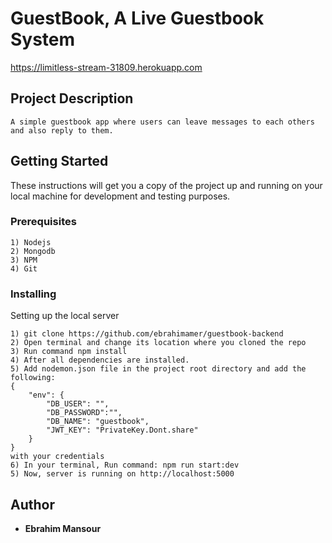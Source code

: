 # GuestBook, A Live Guestbook System

https://limitless-stream-31809.herokuapp.com

## Project Description

```
A simple guestbook app where users can leave messages to each others and also reply to them.
```

## Getting Started

These instructions will get you a copy of the project up and running on your local machine for development and testing purposes.

### Prerequisites

	1) Nodejs
	2) Mongodb
	3) NPM
	4) Git

### Installing

Setting up the local server

```
1) git clone https://github.com/ebrahimamer/guestbook-backend
2) Open terminal and change its location where you cloned the repo
3) Run command npm install
4) After all dependencies are installed. 
5) Add nodemon.json file in the project root directory and add the following: 
{
    "env": {
        "DB_USER": "",
        "DB_PASSWORD":"",
        "DB_NAME": "guestbook",
        "JWT_KEY": "PrivateKey.Dont.share"
    }
}
with your credentials
6) In your terminal, Run command: npm run start:dev
5) Now, server is running on http://localhost:5000
```

## Author

* **Ebrahim Mansour** 
